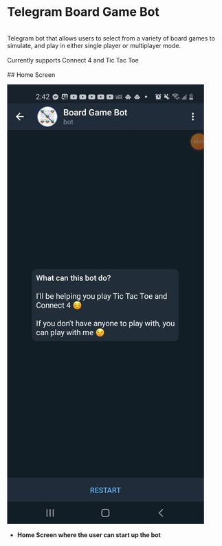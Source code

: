 # Telegram Board Game Bot
<br>
Telegram bot that allows users to select from a variety of board games to simulate, and play in either single player or multiplayer mode.
<br><br>
Currently supports Connect 4 and Tic Tac Toe
<br>
<br>
## Home Screen

![](images/home_screen.jpg)
<br>

* <strong>Home Screen where the user can start up the bot</strong>


